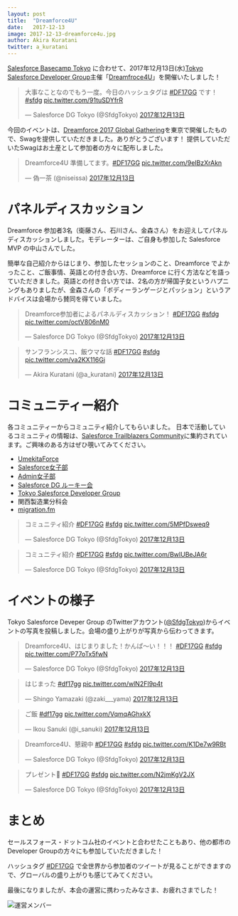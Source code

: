 ```yaml
---
layout: post
title:  "Dreamforce4U"
date:   2017-12-13
image: 2017-12-13-dreamforce4u.jpg
author: Akira Kuratani
twitter: a_kuratani
---
```


[Salesforce Basecamp Tokyo](https://www.salesforce.com/jp/campaign/basecamp17/) に合わせて、2017年12月13日(水)[Tokyo Salesforce Developer Group](https://www.meetup.com/ja-JP/preview/Tokyo-Salesforce-Developer-Group)主催「[Dreamfroce4U](https://www.meetup.com/ja-JP/preview/Tokyo-Salesforce-Developer-Group/events/243973719/)」を開催いたしました！

<blockquote class="twitter-tweet" data-lang="ja"><p lang="ja" dir="ltr">大事なことなのでもう一度。今日のハッシュタグは <a href="https://twitter.com/hashtag/DF17GG?src=hash&amp;ref_src=twsrc%5Etfw">#DF17GG</a> です！ <a href="https://twitter.com/hashtag/sfdg?src=hash&amp;ref_src=twsrc%5Etfw">#sfdg</a> <a href="https://t.co/91tuSDYfrR">pic.twitter.com/91tuSDYfrR</a></p>&mdash; Salesforce DG Tokyo (@SfdgTokyo) <a href="https://twitter.com/SfdgTokyo/status/940879607364014081?ref_src=twsrc%5Etfw">2017年12月13日</a></blockquote>

今回のイベントは、[Dreamforce 2017 Global Gathering](https://events.salesforceusergroups.com/df17globalgathering)を東京で開催したもので、Swagを提供していただきました。ありがとうございます！
提供していただいたSwagはお土産として参加者の方々に配布しました。

<blockquote class="twitter-tweet" data-lang="ja"><p lang="ja" dir="ltr">Dreamforce4U 準備してます。<a href="https://twitter.com/hashtag/DF17GG?src=hash&amp;ref_src=twsrc%5Etfw">#DF17GG</a> <a href="https://t.co/9eIBzXrAkn">pic.twitter.com/9eIBzXrAkn</a></p>&mdash; 偽一茶 (@niseissa) <a href="https://twitter.com/niseissa/status/940872645851131907?ref_src=twsrc%5Etfw">2017年12月13日</a></blockquote>

# パネルディスカッション

Dreamforce 参加者3名（衛藤さん、石川さん、金森さん）をお迎えしてパネルディスカッションしました。モデレーターは、ご自身も参加した Salesforce MVP の中山さんでした。

簡単な自己紹介からはじまり、参加したセッションのこと、Dreamforce でよかったこと、ご飯事情、英語との付き合い方、Dreamforce に行く方法などを語っていただきました。英語との付き合い方では、2名の方が帰国子女というハプニングもありましたが、金森さんの「ボディーランゲージとパッション」というアドバイスは会場から賛同を得ていました。

<blockquote class="twitter-tweet" data-lang="ja"><p lang="ja" dir="ltr">Dreamforce参加者によるパネルディスカッション！ <a href="https://twitter.com/hashtag/DF17GG?src=hash&amp;ref_src=twsrc%5Etfw">#DF17GG</a> <a href="https://twitter.com/hashtag/sfdg?src=hash&amp;ref_src=twsrc%5Etfw">#sfdg</a> <a href="https://t.co/octV806nM0">pic.twitter.com/octV806nM0</a></p>&mdash; Salesforce DG Tokyo (@SfdgTokyo) <a href="https://twitter.com/SfdgTokyo/status/940886299602329600?ref_src=twsrc%5Etfw">2017年12月13日</a></blockquote>

<blockquote class="twitter-tweet" data-lang="ja"><p lang="ja" dir="ltr">サンフランシスコ、飯ウマな話 <a href="https://twitter.com/hashtag/DF17GG?src=hash&amp;ref_src=twsrc%5Etfw">#DF17GG</a> <a href="https://twitter.com/hashtag/sfdg?src=hash&amp;ref_src=twsrc%5Etfw">#sfdg</a> <a href="https://t.co/va2KX116Gi">pic.twitter.com/va2KX116Gi</a></p>&mdash; Akira Kuratani (@a_kuratani) <a href="https://twitter.com/a_kuratani/status/940888848753553408?ref_src=twsrc%5Etfw">2017年12月13日</a></blockquote>

# コミュニティー紹介

各コミュニティーからコミュニティ紹介してもらいました。
日本で活動しているコミュニティの情報は、[Salesforce Trailblazers Community](https://www.trailblazers.jp/)に集約されています。ご興味のある方はぜひ覗いてみてください。

* [UmekitaForce](https://twitter.com/umekitaforce)
* [Salesforce女子部](https://twitter.com/sfggjp)
* [Admin女子部](https://twitter.com/sfadminwgjp)
* [Salesforce DG ルーキー会](https://twitter.com/sfdgrjp)
* [Tokyo Salesforce Developer Group](https://twitter.com/sfdgtokyo)
* 関西製造業分科会
* [migration.fm](https://twitter.com/migrationfm)

<blockquote class="twitter-tweet" data-lang="ja"><p lang="ja" dir="ltr">コミュニティ紹介 <a href="https://twitter.com/hashtag/DF17GG?src=hash&amp;ref_src=twsrc%5Etfw">#DF17GG</a> <a href="https://twitter.com/hashtag/sfdg?src=hash&amp;ref_src=twsrc%5Etfw">#sfdg</a> <a href="https://t.co/5MPfDsweq9">pic.twitter.com/5MPfDsweq9</a></p>&mdash; Salesforce DG Tokyo (@SfdgTokyo) <a href="https://twitter.com/SfdgTokyo/status/940911439291617281?ref_src=twsrc%5Etfw">2017年12月13日</a></blockquote>

<blockquote class="twitter-tweet" data-lang="ja"><p lang="ja" dir="ltr">コミュニティ紹介 <a href="https://twitter.com/hashtag/DF17GG?src=hash&amp;ref_src=twsrc%5Etfw">#DF17GG</a> <a href="https://twitter.com/hashtag/sfdg?src=hash&amp;ref_src=twsrc%5Etfw">#sfdg</a> <a href="https://t.co/BwIUBeJA6r">pic.twitter.com/BwIUBeJA6r</a></p>&mdash; Salesforce DG Tokyo (@SfdgTokyo) <a href="https://twitter.com/SfdgTokyo/status/940911637904551936?ref_src=twsrc%5Etfw">2017年12月13日</a></blockquote>

# イベントの様子

Tokyo Salesforce Deveper Group のTwitterアカウント([@SfdgTokyo](https://twitter.com/sfdgtokyo))からイベントの写真を投稿しました。会場の盛り上がりが写真から伝わってきます。

<blockquote class="twitter-tweet" data-lang="ja"><p lang="ja" dir="ltr">Dreamforce4U、はじまりました！かんぱ〜い！！！ <a href="https://twitter.com/hashtag/DF17GG?src=hash&amp;ref_src=twsrc%5Etfw">#DF17GG</a> <a href="https://twitter.com/hashtag/sfdg?src=hash&amp;ref_src=twsrc%5Etfw">#sfdg</a> <a href="https://t.co/P77oTx5fwN">pic.twitter.com/P77oTx5fwN</a></p>&mdash; Salesforce DG Tokyo (@SfdgTokyo) <a href="https://twitter.com/SfdgTokyo/status/940884998080434176?ref_src=twsrc%5Etfw">2017年12月13日</a></blockquote>

<blockquote class="twitter-tweet" data-lang="ja"><p lang="ja" dir="ltr">はじまった <a href="https://twitter.com/hashtag/df17gg?src=hash&amp;ref_src=twsrc%5Etfw">#df17gg</a> <a href="https://t.co/wlN2FI9p4t">pic.twitter.com/wlN2FI9p4t</a></p>&mdash; Shingo Yamazaki (@zaki___yama) <a href="https://twitter.com/zaki___yama/status/940884382453137408?ref_src=twsrc%5Etfw">2017年12月13日</a></blockquote>

<blockquote class="twitter-tweet" data-lang="ja"><p lang="ja" dir="ltr">ご飯 <a href="https://twitter.com/hashtag/df17gg?src=hash&amp;ref_src=twsrc%5Etfw">#df17gg</a> <a href="https://t.co/VqmqAGhxkX">pic.twitter.com/VqmqAGhxkX</a></p>&mdash; Ikou Sanuki (@i_sanuki) <a href="https://twitter.com/i_sanuki/status/940885079093493761?ref_src=twsrc%5Etfw">2017年12月13日</a></blockquote>

<blockquote class="twitter-tweet" data-lang="ja"><p lang="ja" dir="ltr">Dreamforce4U、懇親中 <a href="https://twitter.com/hashtag/DF17GG?src=hash&amp;ref_src=twsrc%5Etfw">#DF17GG</a> <a href="https://twitter.com/hashtag/sfdg?src=hash&amp;ref_src=twsrc%5Etfw">#sfdg</a> <a href="https://t.co/K1De7w9RBt">pic.twitter.com/K1De7w9RBt</a></p>&mdash; Salesforce DG Tokyo (@SfdgTokyo) <a href="https://twitter.com/SfdgTokyo/status/940897766955347968?ref_src=twsrc%5Etfw">2017年12月13日</a></blockquote>

<blockquote class="twitter-tweet" data-lang="ja"><p lang="ja" dir="ltr">プレゼント🎁 <a href="https://twitter.com/hashtag/DF17GG?src=hash&amp;ref_src=twsrc%5Etfw">#DF17GG</a> <a href="https://twitter.com/hashtag/sfdg?src=hash&amp;ref_src=twsrc%5Etfw">#sfdg</a> <a href="https://t.co/N2jmKgV2JX">pic.twitter.com/N2jmKgV2JX</a></p>&mdash; Salesforce DG Tokyo (@SfdgTokyo) <a href="https://twitter.com/SfdgTokyo/status/940911913621381120?ref_src=twsrc%5Etfw">2017年12月13日</a></blockquote>


# まとめ

セールスフォース・ドットコム社のイベントと合わせたこともあり、他の都市のDeveloper Groupの方々にも参加していただきました！

ハッシュタグ [#DF17GG](https://twitter.com/hashtag/DF17GG?src=hash) で全世界から参加者のツイートが見ることができますので、グローバルの盛り上がりも感じてみてください。



最後になりましたが、本会の運営に携わったみなさま、お疲れさまでした！

<img src="{{ '/assets/img/posts/2017-12-13-dreamforce4u-member.jpg' | prepend: site.baseurl }}" alt="運営メンバー" />

<script async src="https://platform.twitter.com/widgets.js" charset="utf-8"></script>

